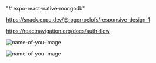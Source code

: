 "# expo-react-native-mongodb" 


https://snack.expo.dev/@rogerroelofs/responsive-design-1

https://reactnavigation.org/docs/auth-flow


![name-of-you-image](https://github.com/spyhunter-it-solution/expo-react-native-mongodb/blob/main/ScreenShot/Screenshot_2021-09-02-17-47-06-702_host.exp.exponent.jpg)

![name-of-you-image](https://github.com/spyhunter-it-solution/expo-react-native-mongodb/blob/main/ScreenShot/WebView.PNG)
